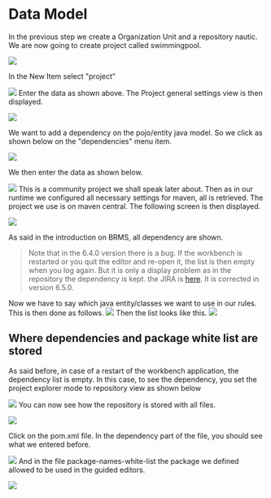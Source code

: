# Data Model

In the previous step we create a Organization Unit and a repository nautic.
We are now going to create project called swimmingpool.

![](BRMS/Step2-DataModel/action01.png)


In the New Item select "project"

![](BRMS/Step2-DataModel/action02.png)
Enter the data as shown above. The Project general settings view is then displayed.

![](BRMS/Step2-DataModel/action03.png)

We want to add a dependency on the pojo/entity java model. So we click as shown below on the "dependencies" menu item.


![](BRMS/Step2-DataModel/action04.png)


We then enter the data as shown below.

![](BRMS/Step2-DataModel/action05.png)
This is a community project we shall speak later about. Then as in our runtime we configured all necessary settings for maven, all is retrieved. The project we use is on maven central.
The following screen is then displayed.


![](BRMS/Step2-DataModel/action06.png)

As said in the introduction on BRMS, all dependency are shown.


> Note that in the 6.4.0 version there is a bug. If the workbench is restarted or you quit the editor and re-open it, the list is then empty when you log again. But it is only a display problem as in the repository the dependency is kept.
> the JIRA is [here](https://issues.jboss.org/browse/GUVNOR-2508). It is corrected in version 6.5.0.

Now we have to say which java entity/classes we want to use in our rules. This is then done as follows.
![](BRMS/Step2-DataModel/action07.png)
Then the list looks like this.
![](BRMS/Step2-DataModel/action08.png)







## Where dependencies and package white list are stored
As said before, in case of a restart of the workbench application, the dependency list is empty.
In this case, to see the dependency, you set the project explorer mode to repository view as shown below

![](BRMS/Step2-DataModel/action10.png)
You can now see how the repository is stored with all files.

![](BRMS/Step2-DataModel/action11.png)

Click on the pom.xml file. In the dependency part of the file, you should see what we entered before.


![](BRMS/Step2-DataModel/action12.png)
And in the file package-names-white-list the package we defined allowed to be used in the guided editors.


![](BRMS/Step2-DataModel/action13.png)

